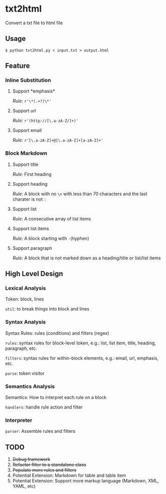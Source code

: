 # txt2html

Convert a txt file to html file

## Usage

```
$ python txt2html.py < input.txt > output.html
```

## Feature

### Inline Substitution
1. Support \*emphasis\* 

   *Rule*: `r'\*(.+?)\*'`  

2. Support url 

   *Rule*: `r'(http://[\.a-zA-Z/]+)'`  
   
3. Support email

   *Rule*: `r'[\.a-zA-Z]+@[\.a-zA-Z]+[a-zA-Z]+'`  

### Block Markdown
1. Support title

   *Rule*: First heading
   
2. Support heading
   
   *Rule*: A block with no `\n` with less than 70 characters and the last charater is not `:`
   
3. Support list
   
   *Rule*: A consecutive array of list items
 
4. Support list items
   
   *Rule*: A block starting with `-`(hyphen)

5. Support paragraph

   *Rule*: A block that is not marked down as a heading/title or list/list items


## High Level Design

### Lexical Analysis

Token: block, lines

`util`: to break things into block and lines

### Syntax Analysis

Syntax Rules: rules (conditions) and filters (regex)

`rules`: syntax rules for block-level token, e.g.: list, list item, title, heading, paragraph, etc.

`filters`: syntax rules for within-block elements, e.g.: email, url, emphasis, etc.

`parse`: token visitor

### Semantics Analysis

Semantics: How to interpret each rule on a block

`handlers`: handle rule action and filter 

### Interpreter

`parser`: Assemble rules and filters 
	
## TODO
1. ~~Debug framework~~
2. ~~Refactor filter to a standalone class~~
3. ~~Populate more rules and filters~~
4. Potential Extension: Markdown for table and table item
5. Potential Extension: Support more markup language (Markdown, XML, YAML, etc)
